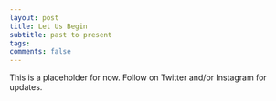 ```yaml
---
layout: post
title: Let Us Begin
subtitle: past to present
tags:
comments: false
---
```


This is a placeholder for now. Follow on Twitter and/or Instagram for updates.
